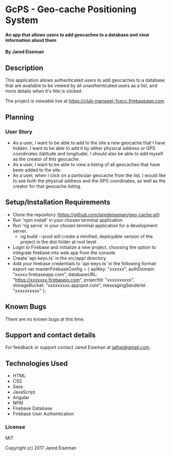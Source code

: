 # GcPS - Geo-cache Positioning System

#### An app that allows users to add geocaches to a database and view information about them

#### By Jared Eiseman

## Description
This application allows authenticated users to add geocaches to a database that are available to be viewed by all unauthenticated users as a list, and more details when it's title is clicked.

The project is viewable live at https://club-manager-1cecc.firebaseapp.com

## Planning

### User Story
* As a user, I want to be able to add to the site a new geocache that I have hidden. I want to be able to add it by either physical address or GPS coordinates (latitude and longitude). I should also be able to add myself as the creator of this geocache.
* As a user, I want to be able to view a listing of all geocaches that have been added to the site.
* As a user, when I click on a particular geocache from the list, I would like to see both the physical address and the GPS coordinates, as well as the creator for that geocache listing.


## Setup/Installation Requirements

* Clone the repository (https://github.com/jaredeiseman/geo-cache.git)
* Run 'npm install' in your chosen terminal application
* Run 'ng serve' in your chosen terminal application for a development server.
  * ng build --prod will create a minified, deployable version of the project in the dist folder at root level
* Login to Firebase and initialize a new project, choosing the option to integrate firebase into web app from the console
* Create 'api-keys.ts' in the src/app/ directory
* Add your firebase credentials to 'api-keys.ts' in the following format:
export var masterFirebaseConfig = {
  apiKey: "xxxxxx",
  authDomain: "xxxxx.firebaseapp.com",
  databaseURL: "https://xxxxxxx.firebaseio.com",
  projectId: "xxxxxxxxxx",
  storageBucket: "xxxxxxxxx.appspot.com",
  messagingSenderId: "xxxxxxxxxx"
};

## Known Bugs

There are no known bugs at this time.

## Support and contact details

For feedback or support contact Jared Eiseman at jathei@gmail.com.

## Technologies Used

* HTML
* CSS
* Sass
* JavaScript
* Angular
* NPM
* Firebase Database
* Firebase User Authentication

### License

MIT

Copyright (c) 2017 Jared Eiseman
